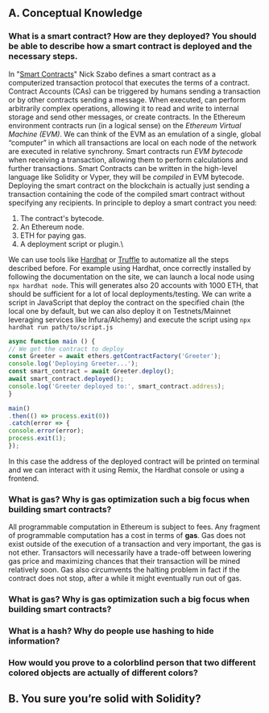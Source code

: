 ## A. Conceptual Knowledge

### What is a smart contract? How are they deployed? You should be able to describe how a smart contract is deployed and the necessary steps.

In "[Smart Contracts][1]" Nick Szabo defines a smart contract as a computerized transaction protocol that executes the terms of a contract. Contract Accounts (CAs) can be triggered by humans sending a transaction or by other contracts sending a message. When executed, can perform arbitrarily complex operations, allowing it to read and write to internal storage and send other messages, or create contracts. In the Ethereum environment contracts run (in a logical sense) on the *Ethereum Virtual Machine (EVM)*. We can think of the EVM as an emulation of a single, global “computer” in which all transactions are local on each node of the network are executed in relative synchrony. Smart contracts run *EVM bytecode* when receiving a transaction, allowing them to perform calculations and further transactions. Smart Contracts can be written in the high-level language like Solidity or Vyper, they will be *compiled* in EVM bytecode. Deploying the smart contract on the blockchain is actually just sending a transaction containing the code of the compiled smart contract without specifying any recipients. In principle to deploy a smart contract you need:
1. The contract's bytecode.
2. An Ethereum node.
3. ETH for paying gas.
4. A deployment script or plugin.\

We can use tools like [Hardhat](https://hardhat.org) or [Truffle](https://trufflesuite.com) to automatize all the steps described before. For example using Hardhat, once correctly installed by following the documentation on the site, we can launch a local node using `npx hardhat node`. This will generates also 20 accounts with 1000 ETH, that should be sufficient for a lot of local deployments/testing. We can write a script in JavaScript that deploy the contract on the specified chain (the local one by default, but we can also deploy it on Testnets/Mainnet leveraging services like Infura/Alchemy) and execute the script using `npx hardhat run path/to/script.js`

```javascript
async function main () {
// We get the contract to deploy
const Greeter = await ethers.getContractFactory('Greeter');
console.log('Deploying Greeter...');
const smart_contract = await Greeter.deploy();
await smart_contract.deployed();
console.log('Greeter deployed to:', smart_contract.address);
}

main()
.then(() => process.exit(0))
.catch(error => {
console.error(error);
process.exit(1);
});
```

In this case the address of the deployed contract will be printed on terminal and we can interact with it using Remix, the Hardhat console or using a frontend.

### What is gas? Why is gas optimization such a big focus when building smart contracts?

All programmable computation in Ethereum is subject to fees. Any fragment of programmable computation has a cost in terms of **gas**. Gas does not exist outside of the execution of a transaction and very important, the gas is not ether. Transactors will necessarily have a trade-off between lowering gas price and maximizing chances that their transaction will be mined relatively soon. Gas also circumvents the halting problem in fact if the contract does not stop, after a while it might eventually run out of gas.

### What is gas? Why is gas optimization such a big focus when building smart contracts?

### What is a hash? Why do people use hashing to hide information?

### How would you prove to a colorblind person that two different colored objects are actually of different colors?

## B. You sure you’re solid with Solidity?

[1]: https://www.fon.hum.uva.nl/rob/Courses/InformationInSpeech/CDROM/Literature/LOTwinterschool2006/szabo.best.vwh.net/smart.contracts.html "Smart Contracts"
